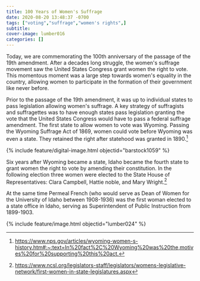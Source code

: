 ```yaml
---
title: 100 Years of Women's Suffrage
date: 2020-08-20 13:48:37 -0700
tags: ["voting","suffrage","women's rights",]
subtitle: 
cover-image: lumber016
categories: []
---
```


Today, we are commemorating the 100th anniversary of the passage of the 19th amendment. After a decades long struggle, the women's suffrage movement saw the United States Congress grant women the right to vote. This momentous moment was a large step towards women's equality in the country, allowing women to participate in the formation of their government like never before. 

Prior to the passage of the 19th amendment, it was up to individual states to pass legislation allowing women's suffrage. A key strategy of suffragists and suffragettes was to have enough states pass legislation granting the vote that the United States Congress would have to pass a federal suffrage amendment. The first state to allow women to vote was Wyoming. Passing the Wyoming Suffrage Act of 1869, women could vote before Wyoming was even a state. They retained the right after statehood was granted in 1890.[^1]

{% include feature/digital-image.html objectid="barstock1059" %}

Six years after Wyoming became a state, Idaho became the fourth state to grant women the right to vote by amending their constitution. In the following election three women were elected to the State House of Representatives: Clara Campbell, Hattie noble, and Mary Wright.[^2] 

At the same time Permeal French (who would serve as Dean of Women for the University of Idaho between 1908-1936) was the first woman elected to a state office in Idaho, serving as Superintendent of Public Instruction from 1899-1903.

{% include feature/image.html objectid="lumber024" %}

[^1]: <https://www.nps.gov/articles/wyoming-women-s-history.htm#:~:text=In%20fact%2C%20Wyoming%20was%20the,motives%20for%20supporting%20this%20act.>

[^2]: <https://www.ncsl.org/legislators-staff/legislators/womens-legislative-network/first-women-in-state-legislatures.aspx>